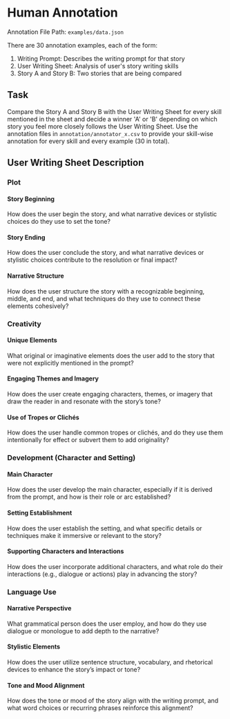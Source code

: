 # Human Annotation 

Annotation File Path: ```examples/data.json```

There are 30 annotation examples, each of the form: 
1. Writing Prompt: Describes the writing prompt for that story 
2. User Writing Sheet: Analysis of user's story writing skills
3. Story A and Story B: Two stories that are being compared

## Task 

Compare the Story A and Story B with the User Writing Sheet for every skill mentioned in the sheet and decide a winner 'A' or 'B' depending on which story you feel more closely follows the User Writing Sheet. Use the annotation files in ```annotation/annotator_x.csv``` to provide your skill-wise annotation for every skill and every example (30 in total). 

## User Writing Sheet Description

### **Plot**  

#### Story Beginning  
How does the user begin the story, and what narrative devices or stylistic choices do they use to set the tone?  

#### Story Ending  
How does the user conclude the story, and what narrative devices or stylistic choices contribute to the resolution or final impact?  

#### Narrative Structure  
How does the user structure the story with a recognizable beginning, middle, and end, and what techniques do they use to connect these elements cohesively?  

### **Creativity**  

#### Unique Elements  
What original or imaginative elements does the user add to the story that were not explicitly mentioned in the prompt?  

#### Engaging Themes and Imagery  
How does the user create engaging characters, themes, or imagery that draw the reader in and resonate with the story’s tone?  

#### Use of Tropes or Clichés  
How does the user handle common tropes or clichés, and do they use them intentionally for effect or subvert them to add originality?  

### **Development (Character and Setting)**  

#### Main Character  
How does the user develop the main character, especially if it is derived from the prompt, and how is their role or arc established?  

#### Setting Establishment  
How does the user establish the setting, and what specific details or techniques make it immersive or relevant to the story?  

#### Supporting Characters and Interactions  
How does the user incorporate additional characters, and what role do their interactions (e.g., dialogue or actions) play in advancing the story?  

### **Language Use**  

#### Narrative Perspective  
What grammatical person does the user employ, and how do they use dialogue or monologue to add depth to the narrative?  

#### Stylistic Elements  
How does the user utilize sentence structure, vocabulary, and rhetorical devices to enhance the story’s impact or tone?  

#### Tone and Mood Alignment  
How does the tone or mood of the story align with the writing prompt, and what word choices or recurring phrases reinforce this alignment?  

